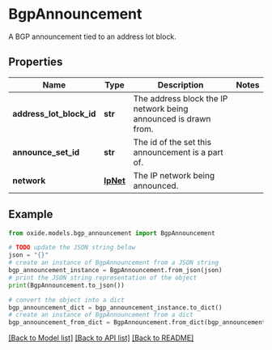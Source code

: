 # BgpAnnouncement

A BGP announcement tied to an address lot block.

## Properties

Name | Type | Description | Notes
------------ | ------------- | ------------- | -------------
**address_lot_block_id** | **str** | The address block the IP network being announced is drawn from. | 
**announce_set_id** | **str** | The id of the set this announcement is a part of. | 
**network** | [**IpNet**](IpNet.md) | The IP network being announced. | 

## Example

```python
from oxide.models.bgp_announcement import BgpAnnouncement

# TODO update the JSON string below
json = "{}"
# create an instance of BgpAnnouncement from a JSON string
bgp_announcement_instance = BgpAnnouncement.from_json(json)
# print the JSON string representation of the object
print(BgpAnnouncement.to_json())

# convert the object into a dict
bgp_announcement_dict = bgp_announcement_instance.to_dict()
# create an instance of BgpAnnouncement from a dict
bgp_announcement_from_dict = BgpAnnouncement.from_dict(bgp_announcement_dict)
```
[[Back to Model list]](../README.md#documentation-for-models) [[Back to API list]](../README.md#documentation-for-api-endpoints) [[Back to README]](../README.md)


